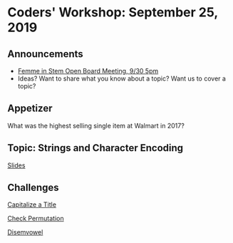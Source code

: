 # Coders' Workshop: September 25, 2019

## Announcements

* [Femme in Stem Open Board Meeting, 9/30 5pm](https://www.meetup.com/Bootcampers-Collective/events/264408096/)
* Ideas? Want to share what you know about a topic? Want us to cover a topic?

## Appetizer

What was the highest selling single item at Walmart in 2017?

## Topic: Strings and Character Encoding

[Slides](https://slides.com/bbyunis/coder-s-workshop-2-21)

## Challenges

[Capitalize a Title](../../../Coding-Challenges/capitalizeATitle)  

[Check Permutation](../../../Coding-Challenges/checkPermutation)

[Disemvowel](../../../Coding-Challenges/disemvowel)
